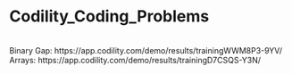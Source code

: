 # Codility_Coding_Problems
<br/>
Binary Gap: https://app.codility.com/demo/results/trainingWWM8P3-9YV/
Arrays: https://app.codility.com/demo/results/trainingD7CSQS-Y3N/

